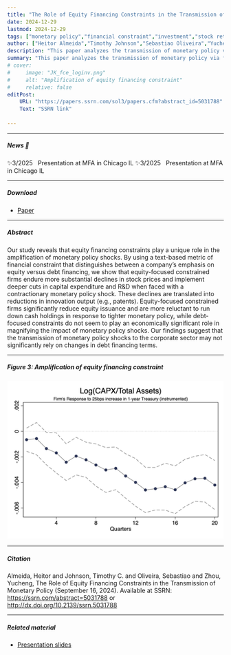 ```yaml
---
title: "The Role of Equity Financing Constraints in the Transmission of Monetary Policy" 
date: 2024-12-29
lastmod: 2024-12-29
tags: ["monetary policy","financial constraint","investment","stock return"]
author: ["Heitor Almeida","Timothy Johnson","Sebastiao Oliveira","Yucheng Zhou"]
description: "This paper analyzes the transmission of monetary policy via financing constraint in equity market to firm investment and stock returns." 
summary: "This paper analyzes the transmission of monetary policy via financing constraint in equity market to firm investment and stock returns." 
# cover:
#     image: "JK_fce_loginv.png"
#     alt: "Amplification of equity financing constraint"
#     relative: false
editPost:
    URL: "https://papers.ssrn.com/sol3/papers.cfm?abstract_id=5031788"
    Text: "SSRN link"

---
```


---

##### News 📣

✨3/2025 &nbsp; Presentation at MFA in Chicago IL
✨3/2025 &nbsp; Presentation at MFA in Chicago IL

---

##### Download

+ [Paper](mpfc.pdf)

---

##### Abstract

Our study reveals that equity financing constraints play a unique role in the amplification of monetary policy shocks. By using a text-based metric of financial constraint that distinguishes between a company’s emphasis on equity versus debt financing, we show that equity-focused constrained firms endure more substantial declines in stock prices and implement deeper cuts in capital expenditure and R\&D when faced with a contractionary monetary policy shock. These declines are translated into reductions in innovation output (e.g., patents). Equity-focused constrained firms significantly reduce equity issuance and are more reluctant to run down cash holdings in response to tighter monetary policy, while debt-focused constraints do not seem to play an economically significant role in magnifying the impact of monetary policy shocks. Our findings suggest that the transmission of monetary policy shocks to the corporate sector may not significantly rely on changes in debt financing terms.

---

##### Figure 3: Amplification of equity financing constraint

![](JK_fce_loginv.png)

---

##### Citation

Almeida, Heitor and Johnson, Timothy C. and Oliveira, Sebastiao and Zhou, Yucheng, The Role of Equity Financing Constraints in the Transmission of Monetary Policy (September 16, 2024). Available at SSRN: https://ssrn.com/abstract=5031788 or http://dx.doi.org/10.2139/ssrn.5031788


---

##### Related material

+ [Presentation slides](uiuc_11-12-2024.pdf)
